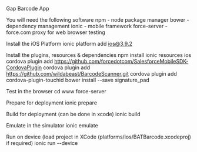Gap Barcode App

You will need the following software
npm - node package manager
bower - dependency management
ionic - mobile framework
force-server - force.com proxy for web browser testing

Install the iOS Platform
ionic platform add ios@3.9.2

Install the plugins, resources & dependencies
npm install
ionic resources ios
cordova plugin add https://github.com/forcedotcom/SalesforceMobileSDK-CordovaPlugin
cordova plugin add https://github.com/wildabeast/BarcodeScanner.git
cordova plugin add cordova-plugin-touchid
bower install --save signature_pad

Test in the browser
cd www
force-server

Prepare for deployment
ionic prepare

Build for deployment (can be done in xcode)
ionic build

Emulate in the simulator
ionic emulate

Run on device (load project in XCode (platforms/ios/BATBarcode.xcodeproj) if required)
ionic run --device
